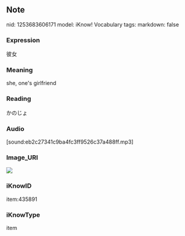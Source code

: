 ## Note
nid: 1253683606171
model: iKnow! Vocabulary
tags: 
markdown: false

### Expression
彼女

### Meaning
she, one's girlfriend

### Reading
かのじょ

### Audio
[sound:eb2c27341c9ba4fc3ff9526c37a488ff.mp3]

### Image_URI
<img src="c5521afe5fc2358412061aa74879a4fa.jpg">

### iKnowID
item:435891

### iKnowType
item
